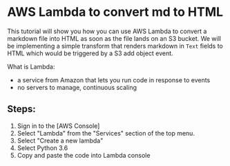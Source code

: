 # AWS Lambda to convert md to HTML 

This tutorial will show you how you can use AWS Lambda to convert
 a markdown file into HTML as soon as the file lands on an S3 bucket.
We will be implementing a simple transform that renders markdown
in `Text` fields to HTML which would be triggered by a S3 add object event.

What is Lambda:
 - a service from Amazon that lets you run code in response to events
 - no servers to manage, continuous scaling 


## Steps:

1. Sign in to the [AWS Console]
2. Select "Lambda" from the "Services" section of the top menu.
3. Select "Create a new lambda" 
4. Select Python 3.6
5. Copy and paste the code into Lambda console